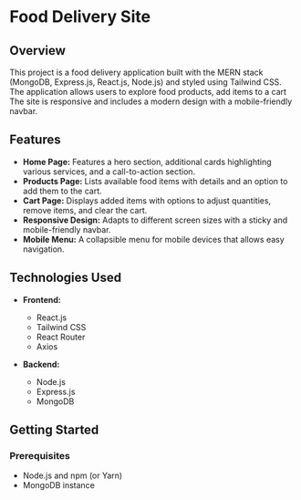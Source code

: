 # Food Delivery Site

## Overview

This project is a food delivery application built with the MERN stack (MongoDB, Express.js, React.js, Node.js) and styled using Tailwind CSS. The application allows users to explore food products, add items to a cart The site is responsive and includes a modern design with a mobile-friendly navbar.

## Features

- **Home Page:** Features a hero section, additional cards highlighting various services, and a call-to-action section.
- **Products Page:** Lists available food items with details and an option to add them to the cart.
- **Cart Page:** Displays added items with options to adjust quantities, remove items, and clear the cart.
- **Responsive Design:** Adapts to different screen sizes with a sticky and mobile-friendly navbar.
- **Mobile Menu:** A collapsible menu for mobile devices that allows easy navigation.

## Technologies Used

- **Frontend:**
  - React.js
  - Tailwind CSS
  - React Router
  - Axios

- **Backend:**
  - Node.js
  - Express.js
  - MongoDB

## Getting Started

### Prerequisites

- Node.js and npm (or Yarn)
- MongoDB instance


